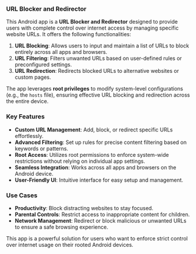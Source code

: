### URL Blocker and Redirector

This Android app is a **URL Blocker and Redirector** designed to provide users with complete control over internet access by managing specific website URLs. It offers the following functionalities:

1. **URL Blocking**: Allows users to input and maintain a list of URLs to block entirely across all apps and browsers.  
2. **URL Filtering**: Filters unwanted URLs based on user-defined rules or preconfigured settings.  
3. **URL Redirection**: Redirects blocked URLs to alternative websites or custom pages.  

The app leverages **root privileges** to modify system-level configurations (e.g., the `hosts` file), ensuring effective URL blocking and redirection across the entire device.

### Key Features
- **Custom URL Management**: Add, block, or redirect specific URLs effortlessly.  
- **Advanced Filtering**: Set up rules for precise content filtering based on keywords or patterns.  
- **Root Access**: Utilizes root permissions to enforce system-wide restrictions without relying on individual app settings.  
- **Seamless Integration**: Works across all apps and browsers on the Android device.  
- **User-Friendly UI**: Intuitive interface for easy setup and management.  

### Use Cases
- **Productivity**: Block distracting websites to stay focused.  
- **Parental Controls**: Restrict access to inappropriate content for children.  
- **Network Management**: Redirect or block malicious or unwanted URLs to ensure a safe browsing experience.  

This app is a powerful solution for users who want to enforce strict control over internet usage on their rooted Android devices.
